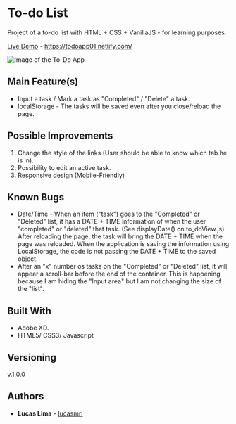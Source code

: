 # To-do List

Project of a to-do list with HTML + CSS + VanillaJS - for learning purposes.

[Live Demo](https://todoapp01.netlify.com/) - https://todoapp01.netlify.com/

![Image of the To-Do App](https://github.com/l310301/To-do_App/blob/master/screen1.PNG?raw=true)

## Main Feature(s)

* Input a task / Mark a task as "Completed" / "Delete" a task.
* localStorage - The tasks will be saved even after you close/reload the page.

## Possible Improvements

1. Change the style of the links (User should be able to know which tab he is in).
2. Possibility to edit an active task.
3. Responsive design (Mobile-Friendly)

## Known Bugs

* Date/Time - When an item ("task") goes to the "Completed" or "Deleted" list, it has a DATE + TIME information of when the user "completed" or "deleted" that task. (See displayDate() on to_doView.js)
After reloading the page, the task will bring the DATE + TIME when the page was reloaded. When the application is saving the information using LocalStorage, the code is not passing the DATE + TIME to the saved object.
* After an "x" number os tasks on the "Completed" or "Deleted" list, it will appear a scroll-bar before the end of the container. This is happening because I am hiding the "Input area" but I am not changing the size of the "list".

## Built With

* Adobe XD.
* HTML5/ CSS3/ Javascript

## Versioning

v.1.0.0

## Authors

* **Lucas Lima** - [lucasmrl](https://github.com/lucasmrl)
